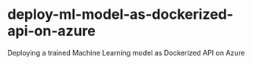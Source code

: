 # deploy-ml-model-as-dockerized-api-on-azure
Deploying a trained Machine Learning model as Dockerized API on Azure
